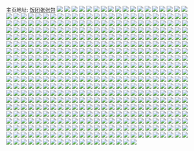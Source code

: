 主页地址: [饭团张张包](https://weibo.com/u/6666289326) 
![](https://wx4.sinaimg.cn/mw2000/007h94nAly1gt9ntnmna1j32c02c0x6p.jpg) 
![](https://wx4.sinaimg.cn/mw2000/007h94nAly1gt9ntxna1ij32c03401ky.jpg) 
![](https://wx4.sinaimg.cn/mw2000/007h94nAly1gt9ntte7n6j33402c04qs.jpg) 
![](https://wx4.sinaimg.cn/mw2000/007h94nAly1gt9ntr4nlqj331v2aeqv7.jpg) 
![](https://wx4.sinaimg.cn/mw2000/007h94nAly1gt9ntlx5o3j33402c0kjm.jpg) 
![](https://wx4.sinaimg.cn/mw2000/007h94nAly1gt9ntf61i8j32oj20eb29.jpg) 
![](https://wx4.sinaimg.cn/mw2000/007h94nAly1gt9nth7q61j32ou20m7wh.jpg) 
![](https://wx4.sinaimg.cn/mw2000/007h94nAly1gt9ntvgf1uj33402c01kz.jpg) 
![](https://wx4.sinaimg.cn/mw2000/007h94nAly1gt9ntp7xsvj32rd22j1ky.jpg) 
![](https://wx4.sinaimg.cn/mw2000/007h94nAly1gszcutvk0zj32c02c01kz.jpg) 
![](https://wx4.sinaimg.cn/mw2000/007h94nAly1gszcusxa8mj30zo2541kx.jpg) 
![](https://wx4.sinaimg.cn/mw2000/007h94nAly1gszcusi6hfj30zo254tyh.jpg) 
![](https://wx4.sinaimg.cn/mw2000/007h94nAly1gszcuuvs09j32c02c0npd.jpg) 
![](https://wx4.sinaimg.cn/mw2000/007h94nAly1gszcvicysrj33402c0npd.jpg) 
![](https://wx4.sinaimg.cn/mw2000/007h94nAly1gry3zh5xp3j32qf1tcx6p.jpg) 
![](https://wx4.sinaimg.cn/mw2000/007h94nAly1gry3zftxquj63402c0u1502.jpg) 
![](https://wx4.sinaimg.cn/mw2000/007h94nAly1gry3zi6e4cj31mb25rhdt.jpg) 
![](https://wx4.sinaimg.cn/mw2000/007h94nAly1gry3zmim79j32gk1uf4qp.jpg) 
![](https://wx4.sinaimg.cn/mw2000/007h94nAly1gry3zksackj32am1ah4qp.jpg) 
![](https://wx4.sinaimg.cn/mw2000/007h94nAly1gry3zo37exj330q29jx6q.jpg) 
![](https://wx4.sinaimg.cn/mw2000/007h94nAly1grnd2zf0ppj32dc1kwkjp.jpg) 
![](https://wx4.sinaimg.cn/mw2000/007h94nAly1grnd2x6v60j33402c0e81.jpg) 
![](https://wx4.sinaimg.cn/mw2000/007h94nAly1grnd324u8qj33402c01ky.jpg) 
![](https://wx4.sinaimg.cn/mw2000/007h94nAly1grnd30c2voj32dc1kw1ky.jpg) 
![](https://wx4.sinaimg.cn/mw2000/007h94nAly1gri1q4hz1bj323z2ta7wi.jpg) 
![](https://wx4.sinaimg.cn/mw2000/007h94nAly1gri1q2xewuj30zo0k2tcv.jpg) 
![](https://wx4.sinaimg.cn/mw2000/007h94nAly1gri1q8ltsjj62bz2bzb2902.jpg) 
![](https://wx4.sinaimg.cn/mw2000/007h94nAly1grdkbp5yr2j656o3ggx6r02.jpg) 
![](https://wx4.sinaimg.cn/mw2000/007h94nAly1grdkblthqdj33402c0u0y.jpg) 
![](https://wx4.sinaimg.cn/mw2000/007h94nAly1grdke8smqfj30zo0k2ah9.jpg) 
![](https://wx4.sinaimg.cn/mw2000/007h94nAly1grdkbqacc1j32bz2bzap8.jpg) 
![](https://wx4.sinaimg.cn/mw2000/007h94nAly1grdkbskkfvj33402c0npd.jpg) 
![](https://wx4.sinaimg.cn/mw2000/007h94nAly1grdkbv1elmj32vo25r7wh.jpg) 
![](https://wx4.sinaimg.cn/mw2000/007h94nAly1grdkbjlktij33402c04qp.jpg) 
![](https://wx4.sinaimg.cn/mw2000/007h94nAly1grdkbfmqxhj30tz0tz7wh.jpg) 
![](https://wx4.sinaimg.cn/mw2000/007h94nAly1grdkbi0hvoj332y2aeu0x.jpg) 
![](https://wx4.sinaimg.cn/mw2000/007h94nAly1grb84t6siej32c02c0npd.jpg) 
![](https://wx4.sinaimg.cn/mw2000/007h94nAly1grb84e7w8ej33402c07wj.jpg) 
![](https://wx4.sinaimg.cn/mw2000/007h94nAly1grb84w4ta7j32xs27bb2a.jpg) 
![](https://wx4.sinaimg.cn/mw2000/007h94nAly1grb84hcql7j33402c0u0z.jpg) 
![](https://wx4.sinaimg.cn/mw2000/007h94nAly1grb84rip9mj6302291u0z02.jpg) 
![](https://wx4.sinaimg.cn/mw2000/007h94nAly1grb84p8ojxj33402c07wj.jpg) 
![](https://wx4.sinaimg.cn/mw2000/007h94nAly1grb84yz1otj32c0340ki9.jpg) 
![](https://wx4.sinaimg.cn/mw2000/007h94nAly1grayezx50xj33402c0u0z.jpg) 
![](https://wx4.sinaimg.cn/mw2000/007h94nAly1grayfm14nmj33402c0b2d.jpg) 
![](https://wx4.sinaimg.cn/mw2000/007h94nAly1grayf6yzdrj32wa2681l2.jpg) 
![](https://wx4.sinaimg.cn/mw2000/007h94nAly1grayfd19zoj33402c04qs.jpg) 
![](https://wx4.sinaimg.cn/mw2000/007h94nAly1gr34vmg5jkj62th29j4qp02.jpg) 
![](https://wx4.sinaimg.cn/mw2000/007h94nAly1gr34vkdd9zj33402c07j7.jpg) 
![](https://wx4.sinaimg.cn/mw2000/007h94nAly1gr34vhli9fj31yp1yox6q.jpg) 
![](https://wx4.sinaimg.cn/mw2000/007h94nAly1gr34vum96mj32682684qp.jpg) 
![](https://wx4.sinaimg.cn/mw2000/007h94nAly1gr34vp8raij32c02c04qp.jpg) 
![](https://wx4.sinaimg.cn/mw2000/007h94nAly1gr34vitarnj60zo0zn7g102.jpg) 
![](https://wx4.sinaimg.cn/mw2000/007h94nAly1gqjjn8lfq1j33402dnhdv.jpg) 
![](https://wx4.sinaimg.cn/mw2000/007h94nAly1gqjjnen7lrj32c02c0nkw.jpg) 
![](https://wx4.sinaimg.cn/mw2000/007h94nAly1gqja8k8uiaj30zo0oib29.jpg) 
![](https://wx4.sinaimg.cn/mw2000/007h94nAly1gqja8kqszaj31uo18g4qp.jpg) 
![](https://wx4.sinaimg.cn/mw2000/007h94nAly1gqja8jmayzj31o020p4qs.jpg) 
![](https://wx4.sinaimg.cn/mw2000/007h94nAly1gqja8l8beej31uo18g17u.jpg) 
![](https://wx4.sinaimg.cn/mw2000/007h94nAly1gqja8i9cmpj333z1qzhdv.jpg) 
![](https://wx4.sinaimg.cn/mw2000/007h94nAly1gqja8lhlw0j31uo18gaqi.jpg) 
![](https://wx4.sinaimg.cn/mw2000/007h94nAly1gqja8spnqej30tu0tu4gi.jpg) 
![](https://wx4.sinaimg.cn/mw2000/007h94nAly1gqja8lt8k8j31uo18gdx1.jpg) 
![](https://wx4.sinaimg.cn/mw2000/007h94nAly1gqja8m2rg8j31uo18gtnl.jpg) 
![](https://wx4.sinaimg.cn/mw2000/007h94nAly1gqee5d01hlj31uo18gqv6.jpg) 
![](https://wx4.sinaimg.cn/mw2000/007h94nAly1gqee5g8ki4j31uo18gqv5.jpg) 
![](https://wx4.sinaimg.cn/mw2000/007h94nAly1gqee5s0p0zj31uo18gqv6.jpg) 
![](https://wx4.sinaimg.cn/mw2000/007h94nAly1gqee5yggrtj31uo18g1kz.jpg) 
![](https://wx4.sinaimg.cn/mw2000/007h94nAly1gqee53o99pj31uo18g1kx.jpg) 
![](https://wx4.sinaimg.cn/mw2000/007h94nAly1gq8mrlvxbvj31400u0k0g.jpg) 
![](https://wx4.sinaimg.cn/mw2000/007h94nAly1gq4h4twmakj33402c0u0y.jpg) 
![](https://wx4.sinaimg.cn/mw2000/007h94nAly1gq4h4msednj30rk10rqht.jpg) 
![](https://wx4.sinaimg.cn/mw2000/007h94nAly1gq4h4v9wusj30o410514o.jpg) 
![](https://wx4.sinaimg.cn/mw2000/007h94nAly1gq4h4q6estj32yo2807ws.jpg) 
![](https://wx4.sinaimg.cn/mw2000/007h94nAly1gq4h4l4ue4j33401r0u0x.jpg) 
![](https://wx4.sinaimg.cn/mw2000/007h94nAly1gq4h4rkk1xj33402c0b29.jpg) 
![](https://wx4.sinaimg.cn/mw2000/007h94nAly1gq37nkikn5j33402c01kx.jpg) 
![](https://wx4.sinaimg.cn/mw2000/007h94nAly1gq37nnsxixj33402c0qv5.jpg) 
![](https://wx4.sinaimg.cn/mw2000/007h94nAly1gq37nqyz19j33402c0e81.jpg) 
![](https://wx4.sinaimg.cn/mw2000/007h94nAly1gq37nu4kmxj33402c0u0x.jpg) 
![](https://wx4.sinaimg.cn/mw2000/007h94nAly1gq37nwi9c5j33402c04qp.jpg) 
![](https://wx4.sinaimg.cn/mw2000/007h94nAly1gq37ni9ew2j33402c0npd.jpg) 
![](https://wx4.sinaimg.cn/mw2000/007h94nAly1gq37nywo67j33402c0qv5.jpg) 
![](https://wx4.sinaimg.cn/mw2000/007h94nAly1gq37o1tqyvj33402c01ky.jpg) 
![](https://wx4.sinaimg.cn/mw2000/007h94nAly1gq37o4cx5xj33402c0qv5.jpg) 
![](https://wx4.sinaimg.cn/mw2000/007h94nAly1gq37o6nrhmj33402c0npd.jpg) 
![](https://wx4.sinaimg.cn/mw2000/007h94nAly1gpjk6y8qjrj30wu0u0116.jpg) 
![](https://wx4.sinaimg.cn/mw2000/007h94nAly1gpjk7gliokj30u00u00wr.jpg) 
![](https://wx4.sinaimg.cn/mw2000/007h94nAly1gpjk7h7mswj30u00u0q8r.jpg) 
![](https://wx4.sinaimg.cn/mw2000/007h94nAly1gpjk71swc8j31hc0u0qm8.jpg) 
![](https://wx4.sinaimg.cn/mw2000/007h94nAly1gpjk6xgxpbj31400u0ajm.jpg) 
![](https://wx4.sinaimg.cn/mw2000/007h94nAly1gpjk72xmggj30u00u0dqo.jpg) 
![](https://wx4.sinaimg.cn/mw2000/007h94nAly1gpjk6z9765j30u00u0qd7.jpg) 
![](https://wx4.sinaimg.cn/mw2000/007h94nAly1gpjk74k8krj31hc0u07lb.jpg) 
![](https://wx4.sinaimg.cn/mw2000/007h94nAly1gpjk701gqtj30u00u0qc0.jpg) 
![](https://wx4.sinaimg.cn/mw2000/007h94nAly1gm1gi6jdijj31sc1sc7wh.jpg) 
![](https://wx4.sinaimg.cn/mw2000/007h94nAly1gm1ghvq4gij32bd2bdqv5.jpg) 
![](https://wx4.sinaimg.cn/mw2000/007h94nAly1gm1ghhao37j326r26r7wi.jpg) 
![](https://wx4.sinaimg.cn/mw2000/007h94nAly1gm1ggghm7cj30y60yskag.jpg) 
![](https://wx4.sinaimg.cn/mw2000/007h94nAly1glmiur8j46j32c02c04qp.jpg) 
![](https://wx4.sinaimg.cn/mw2000/007h94nAly1gllghf5e0wj31ho1zke81.jpg) 
![](https://wx4.sinaimg.cn/mw2000/007h94nAly1gllghgo5ztj32c02c01kx.jpg) 
![](https://wx4.sinaimg.cn/mw2000/007h94nAly1gllghb8vrlj32if1vtjww.jpg) 
![](https://wx4.sinaimg.cn/mw2000/007h94nAly1gllghzjk4cj31o01o0u0x.jpg) 
![](https://wx4.sinaimg.cn/mw2000/007h94nAly1gllghdse1mj32801o0npe.jpg) 
![](https://wx4.sinaimg.cn/mw2000/007h94nAly1gllgha1b57j32c02c04qp.jpg) 
![](https://wx4.sinaimg.cn/mw2000/007h94nAgy1gliob3wayqj31o32841kx.jpg) 
![](https://wx4.sinaimg.cn/mw2000/007h94nAgy1gliob1nbrcj32yo2007wj.jpg) 
![](https://wx4.sinaimg.cn/mw2000/007h94nAgy1gliob65kunj334022o1ky.jpg) 
![](https://wx4.sinaimg.cn/mw2000/007h94nAgy1gliob98xhgj33401qynpe.jpg) 
![](https://wx4.sinaimg.cn/mw2000/007h94nAgy1gliob2jumoj31gk13fqhv.jpg) 
![](https://wx4.sinaimg.cn/mw2000/007h94nAgy1gliobad688j30rs1antrl.jpg) 
![](https://wx4.sinaimg.cn/mw2000/007h94nAgy1gliobcilarj32c02c04qq.jpg) 
![](https://wx4.sinaimg.cn/mw2000/007h94nAgy1gliobdrgw1j322u1kthdt.jpg) 
![](https://wx4.sinaimg.cn/mw2000/007h94nAgy1gliobfk0mij324j24jh1o.jpg) 
![](https://wx4.sinaimg.cn/mw2000/007h94nAly1glhqw4h7ynj32c02c01kx.jpg) 
![](https://wx4.sinaimg.cn/mw2000/007h94nAly1glhqw8g9jsj32y327kb0i.jpg) 
![](https://wx4.sinaimg.cn/mw2000/007h94nAly1glhqw65ypcj33402c0azs.jpg) 
![](https://wx4.sinaimg.cn/mw2000/007h94nAly1glhqwev5w4j33402c0wzm.jpg) 
![](https://wx4.sinaimg.cn/mw2000/007h94nAly1glhqwaz5ohj33402c0kjl.jpg) 
![](https://wx4.sinaimg.cn/mw2000/007h94nAly1glhqwh9xuvj33402c04oa.jpg) 
![](https://wx4.sinaimg.cn/mw2000/007h94nAly1glhqwkvj7rj33402c01kx.jpg) 
![](https://wx4.sinaimg.cn/mw2000/007h94nAly1glhqwj58a6j33402c0b29.jpg) 
![](https://wx4.sinaimg.cn/mw2000/007h94nAly1glhqw16uzdj33402c0x4b.jpg) 
![](https://wx4.sinaimg.cn/mw2000/007h94nAly1glgqqhir3rj334022okjl.jpg) 
![](https://wx4.sinaimg.cn/mw2000/007h94nAly1glgqqj0eqxj356o3ggb29.jpg) 
![](https://wx4.sinaimg.cn/mw2000/007h94nAly1glgqqlcfm8j32zo20vhdf.jpg) 
![](https://wx4.sinaimg.cn/mw2000/007h94nAly1glgqqi6wvsj320d20dhbz.jpg) 
![](https://wx4.sinaimg.cn/mw2000/007h94nAly1glg7ewu66bj32aa31q1kx.jpg) 
![](https://wx4.sinaimg.cn/mw2000/007h94nAly1glg7evoj3zj32tc240qmy.jpg) 
![](https://wx4.sinaimg.cn/mw2000/007h94nAly1glg7euksnlj328h1hnkjl.jpg) 
![](https://wx4.sinaimg.cn/mw2000/007h94nAly1glg7eyxcvjj33402c04qp.jpg) 
![](https://wx4.sinaimg.cn/mw2000/007h94nAly1glfnjsg61fj32c02c0e3c.jpg) 
![](https://wx4.sinaimg.cn/mw2000/007h94nAly1glfnjdnrp5j33402c0npd.jpg) 
![](https://wx4.sinaimg.cn/mw2000/007h94nAly1glfnjkj9uyj32zx28y7wh.jpg) 
![](https://wx4.sinaimg.cn/mw2000/007h94nAly1glforeuifdj33402c01kx.jpg) 
![](https://wx4.sinaimg.cn/mw2000/007h94nAly1glfnjvimq0j31r51r5190.jpg) 
![](https://wx4.sinaimg.cn/mw2000/007h94nAly1glfnjmswoyj33402c01kx.jpg) 
![](https://wx4.sinaimg.cn/mw2000/007h94nAly1glfnjqci27j33402c0e82.jpg) 
![](https://wx4.sinaimg.cn/mw2000/007h94nAly1glfnjbgphhj32c02c0h7q.jpg) 
![](https://wx4.sinaimg.cn/mw2000/007h94nAly1glfnjy580vj32c0340npd.jpg) 
![](https://wx4.sinaimg.cn/mw2000/007h94nAly1glejl4loslj33402c0e81.jpg) 
![](https://wx4.sinaimg.cn/mw2000/007h94nAly1glejl2uyuij32c02c01kg.jpg) 
![](https://wx4.sinaimg.cn/mw2000/007h94nAly1glejl75oagj32c02c0b27.jpg) 
![](https://wx4.sinaimg.cn/mw2000/007h94nAly1glejlcf1caj33402c0x2n.jpg) 
![](https://wx4.sinaimg.cn/mw2000/007h94nAly1glejlal5pwj32vy25y1kx.jpg) 
![](https://wx4.sinaimg.cn/mw2000/007h94nAly1glejl8rz03j32bg1ql4qp.jpg) 
![](https://wx4.sinaimg.cn/mw2000/007h94nAly1glejl0m6a4j32c03404qp.jpg) 
![](https://wx4.sinaimg.cn/mw2000/007h94nAly1glejlgl4ybj31ym1gyk0g.jpg) 
![](https://wx4.sinaimg.cn/mw2000/007h94nAly1glejlf48zdj32c02c0000.jpg) 
![](https://wx4.sinaimg.cn/mw2000/007h94nAly1glc8o2qyeqj33322bbqv6.jpg) 
![](https://wx4.sinaimg.cn/mw2000/007h94nAly1glc8o841h5j3334334b2a.jpg) 
![](https://wx4.sinaimg.cn/mw2000/007h94nAly1glc8nxpvefj325o25onpd.jpg) 
![](https://wx4.sinaimg.cn/mw2000/007h94nAly1glc8n9iu1uj32c033y7wj.jpg) 
![](https://wx4.sinaimg.cn/mw2000/007h94nAly1glc8mz1hprj32c033yx6q.jpg) 
![](https://wx4.sinaimg.cn/mw2000/007h94nAly1glc8ns0wxwj30th0gl77q.jpg) 
![](https://wx4.sinaimg.cn/mw2000/007h94nAly1glc8nqo8e3j329r29r7wi.jpg) 
![](https://wx4.sinaimg.cn/mw2000/007h94nAly1glc8nihyzqj32c02c01kz.jpg) 
![](https://wx4.sinaimg.cn/mw2000/007h94nAly1glc8mebgmvj31kj1kj7vj.jpg) 
![](https://wx4.sinaimg.cn/mw2000/007h94nAly1gkurodnu0cj31400u0gv4.jpg) 
![](https://wx4.sinaimg.cn/mw2000/007h94nAly1gkurof6plij31400u0dqq.jpg) 
![](https://wx4.sinaimg.cn/mw2000/007h94nAly1gkurocli84j31hc0u04fl.jpg) 
![](https://wx4.sinaimg.cn/mw2000/007h94nAly1gkurohi239j31400u0alz.jpg) 
![](https://wx4.sinaimg.cn/mw2000/007h94nAly1gkuromkpqdj30u00u045u.jpg) 
![](https://wx4.sinaimg.cn/mw2000/007h94nAly1gkuroix68kj31400u0akz.jpg) 
![](https://wx4.sinaimg.cn/mw2000/007h94nAly1gkuroknb14j31gl0u0nd4.jpg) 
![](https://wx4.sinaimg.cn/mw2000/007h94nAly1gkurog9s10j30u00u011f.jpg) 
![](https://wx4.sinaimg.cn/mw2000/007h94nAly1gkhy16k6waj33402c0b2c.jpg) 
![](https://wx4.sinaimg.cn/mw2000/007h94nAly1gkhy0y1vdlj33402c0x6q.jpg) 
![](https://wx4.sinaimg.cn/mw2000/007h94nAly1gkhy1ixagtj33402c0npe.jpg) 
![](https://wx4.sinaimg.cn/mw2000/007h94nAly1gkhy1e16hbj33402c01l0.jpg) 
![](https://wx4.sinaimg.cn/mw2000/007h94nAly1gkgkecloadj30u00u0jxz.jpg) 
![](https://wx4.sinaimg.cn/mw2000/007h94nAly1gkgkedqp04j31400u0qck.jpg) 
![](https://wx4.sinaimg.cn/mw2000/007h94nAly1gkgkee49sdj30u00u012v.jpg) 
![](https://wx4.sinaimg.cn/mw2000/007h94nAly1gkgkecz6tkj30u00u0dmy.jpg) 
![](https://wx4.sinaimg.cn/mw2000/007h94nAly1gkedma7b78j31400u0qaq.jpg) 
![](https://wx4.sinaimg.cn/mw2000/007h94nAly1gkedmakpxgj31900u0qf1.jpg) 
![](https://wx4.sinaimg.cn/mw2000/007h94nAly1gkedmb1iqaj314t0u0aid.jpg) 
![](https://wx4.sinaimg.cn/mw2000/007h94nAly1gk9m9kdehvj30u00u0136.jpg) 
![](https://wx4.sinaimg.cn/mw2000/007h94nAly1gk9m9kt74sj30u00u0n4x.jpg) 
![](https://wx4.sinaimg.cn/mw2000/007h94nAly1gk9m9l76unj30u00u0qeg.jpg) 
![](https://wx4.sinaimg.cn/mw2000/007h94nAly1gk9m9jepjnj31gg0u0apa.jpg) 
![](https://wx4.sinaimg.cn/mw2000/007h94nAly1gk9m9mxr2ej30u00u0jyy.jpg) 
![](https://wx4.sinaimg.cn/mw2000/007h94nAly1gk9m9mi5iuj30u00u0gxw.jpg) 
![](https://wx4.sinaimg.cn/mw2000/007h94nAly1gjt8cz26xpj31hd0u01af.jpg) 
![](https://wx4.sinaimg.cn/mw2000/007h94nAly1gjt8cy83f7j31g80u0kaz.jpg) 
![](https://wx4.sinaimg.cn/mw2000/007h94nAly1gjetz84loej30u00u013c.jpg) 
![](https://wx4.sinaimg.cn/mw2000/007h94nAly1gjetz7gtzcj30u00u0qbb.jpg) 
![](https://wx4.sinaimg.cn/mw2000/007h94nAly1gjetz6r7pjj30u00u07eo.jpg) 
![](https://wx4.sinaimg.cn/mw2000/007h94nAly1gjetz5yoqpj30u00u0gu7.jpg) 
![](https://wx4.sinaimg.cn/mw2000/007h94nAly1gj95peb8xij32pk2171kz.jpg) 
![](https://wx4.sinaimg.cn/mw2000/007h94nAly1gj6k3t8cv5j30u0133138.jpg) 
![](https://wx4.sinaimg.cn/mw2000/007h94nAly1gj6k3v840pj30xe0u048l.jpg) 
![](https://wx4.sinaimg.cn/mw2000/007h94nAly1gj3z1gxn74j31900u0amr.jpg) 
![](https://wx4.sinaimg.cn/mw2000/007h94nAly1gj3z1o37fdj30u013ztm2.jpg) 
![](https://wx4.sinaimg.cn/mw2000/007h94nAly1gj3z1i8hvqj31900u0qgc.jpg) 
![](https://wx4.sinaimg.cn/mw2000/007h94nAly1gj3z1jg39zj30u0190ajj.jpg) 
![](https://wx4.sinaimg.cn/mw2000/007h94nAly1gj3z1m1e00j30u00u075i.jpg) 
![](https://wx4.sinaimg.cn/mw2000/007h94nAly1gj3z1kpdivj31900u0tka.jpg) 
![](https://wx4.sinaimg.cn/mw2000/007h94nAly1gj3z1n53ihj30u013z7ju.jpg) 
![](https://wx4.sinaimg.cn/mw2000/007h94nAly1gj3z1oomusj314g0u0n3u.jpg) 
![](https://wx4.sinaimg.cn/mw2000/007h94nAly1gj3z1ln8klj31900u0qab.jpg) 
![](https://wx4.sinaimg.cn/mw2000/007h94nAly1gj2vq41kkmj322o3407wk.jpg) 
![](https://wx4.sinaimg.cn/mw2000/007h94nAly1gj2vq6x7wwj322o3407wk.jpg) 
![](https://wx4.sinaimg.cn/mw2000/007h94nAly1gj2vq1zf8aj322o340x6r.jpg) 
![](https://wx4.sinaimg.cn/mw2000/007h94nAly1gj2vqafnzyj322o340qv7.jpg) 
![](https://wx4.sinaimg.cn/mw2000/007h94nAly1gisuay2nj1j316o1ku7v9.jpg) 
![](https://wx4.sinaimg.cn/mw2000/007h94nAly1gisub0d6yej316o1kub29.jpg) 
![](https://wx4.sinaimg.cn/mw2000/007h94nAly1gisub1x6r9j30rs0vah1c.jpg) 
![](https://wx4.sinaimg.cn/mw2000/007h94nAly1gisub2y9h0j30rs12xk79.jpg) 
![](https://wx4.sinaimg.cn/mw2000/007h94nAly1gisub3lqarj30xq0xqgud.jpg) 
![](https://wx4.sinaimg.cn/mw2000/007h94nAly1gih3z8fpbyj30u00u010l.jpg) 
![](https://wx4.sinaimg.cn/mw2000/007h94nAly1gih3z81fcmj30uk0u00yl.jpg) 
![](https://wx4.sinaimg.cn/mw2000/007h94nAly1gidt67qokqj32wt26l7wh.jpg) 
![](https://wx4.sinaimg.cn/mw2000/007h94nAly1gidt5zk0m8j32ty24gkjl.jpg) 
![](https://wx4.sinaimg.cn/mw2000/007h94nAly1gidt6ar8kwj33402c0e81.jpg) 
![](https://wx4.sinaimg.cn/mw2000/007h94nAly1gidt64xmp8j32x226snpd.jpg) 
![](https://wx4.sinaimg.cn/mw2000/007h94nAly1gidt61t8qej33402c04op.jpg) 
![](https://wx4.sinaimg.cn/mw2000/007h94nAly1gidt6epcwrj321j27bu0x.jpg) 
![](https://wx4.sinaimg.cn/mw2000/007h94nAly1gi10w8p3aij30u10u0doq.jpg) 
![](https://wx4.sinaimg.cn/mw2000/007h94nAly1gi10w9ea87j30u00u0jyt.jpg) 
![](https://wx4.sinaimg.cn/mw2000/007h94nAly1gi10w80n44j30u00u0aln.jpg) 
![](https://wx4.sinaimg.cn/mw2000/007h94nAly1gi10w9r26fj30u00u0q92.jpg) 
![](https://wx4.sinaimg.cn/mw2000/007h94nAly1ghu7el694dj31hm1hn7wh.jpg) 
![](https://wx4.sinaimg.cn/mw2000/007h94nAly1ghu7elixsdj3123122tnv.jpg) 
![](https://wx4.sinaimg.cn/mw2000/007h94nAly1ghu7ekreglj3148149kdf.jpg) 
![](https://wx4.sinaimg.cn/mw2000/007h94nAly1h1l9875kw8j31ho1zkhdt.jpg) 
![](https://wx4.sinaimg.cn/mw2000/007h94nAly1ghu7ek6cttj31zk1ho1ky.jpg) 
![](https://wx4.sinaimg.cn/mw2000/007h94nAly1ghrszlrmkjj33402c07wi.jpg) 
![](https://wx4.sinaimg.cn/mw2000/007h94nAly1ghrszubfw1j3264264b29.jpg) 
![](https://wx4.sinaimg.cn/mw2000/007h94nAly1ghrszn1u0ej32c03404qp.jpg) 
![](https://wx4.sinaimg.cn/mw2000/007h94nAly1ghrszrhkeaj3149148npe.jpg) 
![](https://wx4.sinaimg.cn/mw2000/007h94nAly1ghrszomhrkj328u28ukjl.jpg) 
![](https://wx4.sinaimg.cn/mw2000/007h94nAly1ghrszph1muj32c02c07v2.jpg) 
![](https://wx4.sinaimg.cn/mw2000/007h94nAly1ghrszk06baj32c02c0b29.jpg) 
![](https://wx4.sinaimg.cn/mw2000/007h94nAly1ghrszts4hej32c02c07wi.jpg) 
![](https://wx4.sinaimg.cn/mw2000/007h94nAly1ghrszsfm71j32c02c0kjm.jpg) 
![](https://wx4.sinaimg.cn/mw2000/007h94nAly1ghnf9pc42sj31400u0n4t.jpg) 
![](https://wx4.sinaimg.cn/mw2000/007h94nAly1ghnf9o7fzij30u10u0n4m.jpg) 
![](https://wx4.sinaimg.cn/mw2000/007h94nAly1ghnf9oi7hvj30u00u0ad7.jpg) 
![](https://wx4.sinaimg.cn/mw2000/007h94nAly1ghnf9ove3pj30u00u0gqv.jpg) 
![](https://wx4.sinaimg.cn/mw2000/007h94nAly1ghagh9vzi1j30rs0wfwu8.jpg) 
![](https://wx4.sinaimg.cn/mw2000/007h94nAly1ghaghab035j316o1kue81.jpg) 
![](https://wx4.sinaimg.cn/mw2000/007h94nAly1gh9gfyurlwj32hk1edhdt.jpg) 
![](https://wx4.sinaimg.cn/mw2000/007h94nAly1gh9gfy1notj31491484g7.jpg) 
![](https://wx4.sinaimg.cn/mw2000/007h94nAly1gh9gg00xi6j32c02c0kjm.jpg) 
![](https://wx4.sinaimg.cn/mw2000/007h94nAly1gh9gfz9hdqj313m13m4he.jpg) 
![](https://wx4.sinaimg.cn/mw2000/007h94nAly1gh5yq2xaxdj30yi0f1dp9.jpg) 
![](https://wx4.sinaimg.cn/mw2000/007h94nAgy1gh2cwntc48j32vz25zx6r.jpg) 
![](https://wx4.sinaimg.cn/mw2000/007h94nAgy1gh2cwesfhgj32682687wj.jpg) 
![](https://wx4.sinaimg.cn/mw2000/007h94nAgy1gh2cwryostj32a12bgu0x.jpg) 
![](https://wx4.sinaimg.cn/mw2000/007h94nAgy1gh1yowdnrjj31400u0k9h.jpg) 
![](https://wx4.sinaimg.cn/mw2000/007h94nAgy1gh1yoykoqej30u00u0n66.jpg) 
![](https://wx4.sinaimg.cn/mw2000/007h94nAgy1gh1yoxw7doj30u0140tl8.jpg) 
![](https://wx4.sinaimg.cn/mw2000/007h94nAgy1gh1yox5h9pj31400u0qkp.jpg) 
![](https://wx4.sinaimg.cn/mw2000/007h94nAgy1gh1yoz0i4cj313i0u0dny.jpg) 
![](https://wx4.sinaimg.cn/mw2000/007h94nAgy1gh1yozj7qwj30u00u0wrl.jpg) 
![](https://wx4.sinaimg.cn/mw2000/007h94nAgy1gh1eqguap7j311i0u0dn7.jpg) 
![](https://wx4.sinaimg.cn/mw2000/007h94nAgy1gh1eqiqzv8j30u10u0gys.jpg) 
![](https://wx4.sinaimg.cn/mw2000/007h94nAgy1gh1eqjf030j30u00u0q8y.jpg) 
![](https://wx4.sinaimg.cn/mw2000/007h94nAgy1gh1eql7ttfj31400u013p.jpg) 
![](https://wx4.sinaimg.cn/mw2000/007h94nAgy1gh1eqgfuipj31370u04gc.jpg) 
![](https://wx4.sinaimg.cn/mw2000/007h94nAgy1gh1eqkalc6j30u00u0dmr.jpg) 
![](https://wx4.sinaimg.cn/mw2000/007h94nAgy1gh06gh1pc4j30u013zalb.jpg) 
![](https://wx4.sinaimg.cn/mw2000/007h94nAgy1gh06ggf37uj30u10u0alk.jpg) 
![](https://wx4.sinaimg.cn/mw2000/007h94nAgy1gh06gi1w9pj30rs1qih5s.jpg) 
![](https://wx4.sinaimg.cn/mw2000/007h94nAgy1gh06gk0ienj30rs24e1kr.jpg) 
![](https://wx4.sinaimg.cn/mw2000/007h94nAgy1gh06gfo0xqj31hc0u0gw9.jpg) 
![](https://wx4.sinaimg.cn/mw2000/007h94nAgy1gh06gknve0j30u0140wuv.jpg) 
![](https://wx4.sinaimg.cn/mw2000/007h94nAgy1ggz0g41udwj30u10u014k.jpg) 
![](https://wx4.sinaimg.cn/mw2000/007h94nAgy1ggz0g2ho8zj30u00u0k2w.jpg) 
![](https://wx4.sinaimg.cn/mw2000/007h94nAgy1ggz0g57lszj312v0u0atm.jpg) 
![](https://wx4.sinaimg.cn/mw2000/007h94nAgy1ggz0g5vxd9j313z0u0alj.jpg) 
![](https://wx4.sinaimg.cn/mw2000/007h94nAgy1ggz0g77souj30u00u040f.jpg) 
![](https://wx4.sinaimg.cn/mw2000/007h94nAgy1ggz0g6nulpj31hc0u07mp.jpg) 
![](https://wx4.sinaimg.cn/mw2000/007h94nAgy1ggz0g8p0lrj30u20u07d4.jpg) 
![](https://wx4.sinaimg.cn/mw2000/007h94nAgy1ggz0g98mjuj31400u00zj.jpg) 
![](https://wx4.sinaimg.cn/mw2000/007h94nAly1ggjxmcl9rdj31kh187b29.jpg) 
![](https://wx4.sinaimg.cn/mw2000/007h94nAly1ggjxmb9ylhj32092ocnpe.jpg) 
![](https://wx4.sinaimg.cn/mw2000/007h94nAly1ggjxmd5rvzj322z2rz1ky.jpg) 
![](https://wx4.sinaimg.cn/mw2000/007h94nAly1ggjxmaaihrj32c02c0npd.jpg) 
![](https://wx4.sinaimg.cn/mw2000/007h94nAly1ggaqcb36djj31420u07f7.jpg) 
![](https://wx4.sinaimg.cn/mw2000/007h94nAly1ggaqcaky5nj30u0190wsf.jpg) 
![](https://wx4.sinaimg.cn/mw2000/007h94nAly1ggaqdjkpasj30u00u0h78.jpg) 
![](https://wx4.sinaimg.cn/mw2000/007h94nAly1ggaqcbwafaj30u00u0af1.jpg) 
![](https://wx4.sinaimg.cn/mw2000/007h94nAly1ggaqca07w8j31hc0u0qe7.jpg) 
![](https://wx4.sinaimg.cn/mw2000/007h94nAly1ggaqcauirej31400u0dpq.jpg) 
![](https://wx4.sinaimg.cn/mw2000/007h94nAly1gg1efwsa0aj32nc1hn1kz.jpg) 
![](https://wx4.sinaimg.cn/mw2000/007h94nAly1gfzpkqjhylj32a3254e81.jpg) 
![](https://wx4.sinaimg.cn/mw2000/007h94nAly1gfzpkvu4wej32nc1hnhdt.jpg) 
![](https://wx4.sinaimg.cn/mw2000/007h94nAly1gfzpkuhm8ij32nc1hnnpd.jpg) 
![](https://wx4.sinaimg.cn/mw2000/007h94nAly1gfzpksy5owj33402c01kz.jpg) 
![](https://wx4.sinaimg.cn/mw2000/007h94nAly1gfzpl0hsezj3232242e81.jpg) 
![](https://wx4.sinaimg.cn/mw2000/007h94nAly1gfzpkxkxjqj32wm26gqv5.jpg) 
![](https://wx4.sinaimg.cn/mw2000/007h94nAly1gft190bwx4j30rs1co7dj.jpg) 
![](https://wx4.sinaimg.cn/mw2000/007h94nAly1gfrn44i17xj33402c0kjo.jpg) 
![](https://wx4.sinaimg.cn/mw2000/007h94nAly1gfrn4b57rmj33402c0qv7.jpg) 
![](https://wx4.sinaimg.cn/mw2000/007h94nAly1gfrn49hm8tj32c02c0hdv.jpg) 
![](https://wx4.sinaimg.cn/mw2000/007h94nAly1gfrn4ektg4j33402c0u10.jpg) 
![](https://wx4.sinaimg.cn/mw2000/007h94nAly1gfrn4iml6lj326h26hx6q.jpg) 
![](https://wx4.sinaimg.cn/mw2000/007h94nAly1gfrn4gtps6j33402c0hdu.jpg) 
![](https://wx4.sinaimg.cn/mw2000/007h94nAly1gfrn4p1otbj32vv25wnpf.jpg) 
![](https://wx4.sinaimg.cn/mw2000/007h94nAly1gfrn4jijg2j33402c0npd.jpg) 
![](https://wx4.sinaimg.cn/mw2000/007h94nAly1gfrn42c0puj32c036ehdu.jpg) 
![](https://wx4.sinaimg.cn/mw2000/007h94nAly1gfjfwvasfij31zk1hob29.jpg) 
![](https://wx4.sinaimg.cn/mw2000/007h94nAly1gfjfwwh52bj31zk1hoe81.jpg) 
![](https://wx4.sinaimg.cn/mw2000/007h94nAly1gffhev302wj33rp5nhx6s.jpg) 
![](https://wx4.sinaimg.cn/mw2000/007h94nAly1gffheo7wglj35vc3wyx6t.jpg) 
![](https://wx4.sinaimg.cn/mw2000/007h94nAly1gffhermmnhj34g42ytb2e.jpg) 
![](https://wx4.sinaimg.cn/mw2000/007h94nAly1gffhezir2sj343c64wqvc.jpg) 
![](https://wx4.sinaimg.cn/mw2000/007h94nAly1gffhg6dkbmj364w43cb2m.jpg) 
![](https://wx4.sinaimg.cn/mw2000/007h94nAly1gffhfon9mwj364w43cu15.jpg) 
![](https://wx4.sinaimg.cn/mw2000/007h94nAly1gffhfv5hy6j35ml3r4b2b.jpg) 
![](https://wx4.sinaimg.cn/mw2000/007h94nAly1gffhfsqov6j341z62v7wl.jpg) 
![](https://wx4.sinaimg.cn/mw2000/007h94nAly1gffhfzcjasj364w43c4qw.jpg) 
![](https://wx4.sinaimg.cn/mw2000/007h94nAly1gf64h3n8aqj30yi0j07ok.jpg) 
![](https://wx4.sinaimg.cn/mw2000/007h94nAly1gf64h59jkwj32c02c0kjm.jpg) 
![](https://wx4.sinaimg.cn/mw2000/007h94nAly1gf4y047ve1j30zk0k0gq1.jpg) 
![](https://wx4.sinaimg.cn/mw2000/007h94nAly1gf4y04qcw6j30zk0k0ae4.jpg) 
![](https://wx4.sinaimg.cn/mw2000/007h94nAly1gf4y03gfzij30zk0k0q6h.jpg) 
![](https://wx4.sinaimg.cn/mw2000/007h94nAly1gf4y05da6nj30zk0k0ads.jpg) 
![](https://wx4.sinaimg.cn/mw2000/007h94nAly1gf4y05qkdej30zk0k0jvn.jpg) 
![](https://wx4.sinaimg.cn/mw2000/007h94nAly1gf4y06aw78j30zk0k0wio.jpg) 
![](https://wx4.sinaimg.cn/mw2000/007h94nAly1gf1jxcfkboj316o1kj7n6.jpg) 
![](https://wx4.sinaimg.cn/mw2000/007h94nAly1gf08ui6f4lj31831837pb.jpg) 
![](https://wx4.sinaimg.cn/mw2000/007h94nAly1gf08ujf8noj31j41j44pi.jpg) 
![](https://wx4.sinaimg.cn/mw2000/007h94nAly1gf08uku0n2j32c02c0x6a.jpg) 
![](https://wx4.sinaimg.cn/mw2000/007h94nAly1gevqn51jlnj30zk0k0n5h.jpg) 
![](https://wx4.sinaimg.cn/mw2000/007h94nAly1gevqnavenyj30zk0k0n64.jpg) 
![](https://wx4.sinaimg.cn/mw2000/007h94nAly1gevqn5m3k3j30zk0k0jyp.jpg) 
![](https://wx4.sinaimg.cn/mw2000/007h94nAly1gevqn8v74sj364w43cb2e.jpg) 
![](https://wx4.sinaimg.cn/mw2000/007h94nAly1gevqna5807j30zk0k0jzl.jpg) 
![](https://wx4.sinaimg.cn/mw2000/007h94nAly1gevqn9rnlcj30zk0k010y.jpg) 
![](https://wx4.sinaimg.cn/mw2000/007h94nAly1gevqn4q6ybj30ys0jytcf.jpg) 
![](https://wx4.sinaimg.cn/mw2000/007h94nAly1gevqnb4b1mj30zk0k0n6a.jpg) 
![](https://wx4.sinaimg.cn/mw2000/007h94nAly1gevqnc6m06j334022qe82.jpg) 
![](https://wx4.sinaimg.cn/mw2000/007h94nAly1get4v2z0zdj33402c01kz.jpg) 
![](https://wx4.sinaimg.cn/mw2000/007h94nAly1get4v0fhgej32wo26i4qq.jpg) 
![](https://wx4.sinaimg.cn/mw2000/007h94nAly1get4v1h4d3j31xt1xt7wh.jpg) 
![](https://wx4.sinaimg.cn/mw2000/007h94nAly1get4v48xdhj324v2uh1ky.jpg) 
![](https://wx4.sinaimg.cn/mw2000/007h94nAly1get4v5wlvyj33402c07wi.jpg) 
![](https://wx4.sinaimg.cn/mw2000/007h94nAly1get4v8pdihj32c02c04qr.jpg) 
![](https://wx4.sinaimg.cn/mw2000/007h94nAly1get4vc0s3xj327q27qn7o.jpg) 
![](https://wx4.sinaimg.cn/mw2000/007h94nAly1get4vbeujij32rn22q1ky.jpg) 
![](https://wx4.sinaimg.cn/mw2000/007h94nAly1get4v9bel0j33402c04ms.jpg) 
![](https://wx4.sinaimg.cn/mw2000/007h94nAly1gejvojlkpsj312716m14q.jpg) 
![](https://wx4.sinaimg.cn/mw2000/007h94nAly1gejvok5txgj30u00puqcu.jpg) 
![](https://wx4.sinaimg.cn/mw2000/007h94nAly1gegng3unlnj31o01o04qq.jpg) 
![](https://wx4.sinaimg.cn/mw2000/007h94nAly1geeiogebyzj316o1ku1au.jpg) 
![](https://wx4.sinaimg.cn/mw2000/007h94nAly1ged7cjj80vj31ku16ohbc.jpg) 
![](https://wx4.sinaimg.cn/mw2000/007h94nAly1ged7edabobj33402c04qt.jpg) 
![](https://wx4.sinaimg.cn/mw2000/007h94nAly1ged7ckxp76j31ku16o4qp.jpg) 
![](https://wx4.sinaimg.cn/mw2000/007h94nAly1ged7ebj8lej30u013yaty.jpg) 
![](https://wx4.sinaimg.cn/mw2000/007h94nAly1ged7ckafswj31ku16o4qp.jpg) 
![](https://wx4.sinaimg.cn/mw2000/007h94nAly1ged7cl8e15j31kw1kwarq.jpg) 
![](https://wx4.sinaimg.cn/mw2000/007h94nAly1geawbhxfsvj30y50y5wn5.jpg) 
![](https://wx4.sinaimg.cn/mw2000/007h94nAly1geawbi7ee7j30x50x5air.jpg) 
![](https://wx4.sinaimg.cn/mw2000/007h94nAly1ge8asg6dp8j32v225a1l0.jpg) 
![](https://wx4.sinaimg.cn/mw2000/007h94nAly1ge8ashuy60j33402c0x6p.jpg) 
![](https://wx4.sinaimg.cn/mw2000/007h94nAly1ge8asl5ucpj32x226skjl.jpg) 
![](https://wx4.sinaimg.cn/mw2000/007h94nAly1ge8asnl60wj32vq25uqv7.jpg) 
![](https://wx4.sinaimg.cn/mw2000/007h94nAly1ge8asozdz4j33402c0hdt.jpg) 
![](https://wx4.sinaimg.cn/mw2000/007h94nAly1ge8asriekoj33402c0x6p.jpg) 
![](https://wx4.sinaimg.cn/mw2000/007h94nAly1ge8asvdmndj33402c0hdu.jpg) 
![](https://wx4.sinaimg.cn/mw2000/007h94nAly1ge8asd9t17j32wt26me85.jpg) 
![](https://wx4.sinaimg.cn/mw2000/007h94nAly1ge8at43iv8j324m2u6e82.jpg) 
![](https://wx4.sinaimg.cn/mw2000/007h94nAly1ge8at583kvj30yi1pc7wh.jpg) 
![](https://wx4.sinaimg.cn/mw2000/007h94nAly1ge68up2pf3j320p1ime81.jpg) 
![](https://wx4.sinaimg.cn/mw2000/007h94nAly1gdum144bcyj329p29pnpd.jpg) 
![](https://wx4.sinaimg.cn/mw2000/007h94nAly1gdum0yfy3xj33402c0b2b.jpg) 
![](https://wx4.sinaimg.cn/mw2000/007h94nAly1gdum11mvsvj33402c0qv6.jpg) 
![](https://wx4.sinaimg.cn/mw2000/007h94nAly1gdum0r2zkwj32so23i1l1.jpg) 
![](https://wx4.sinaimg.cn/mw2000/007h94nAly1gdum0sg6jdj33402c0u0x.jpg) 
![](https://wx4.sinaimg.cn/mw2000/007h94nAly1gdum0obl43j316o16m1kx.jpg) 
![](https://wx4.sinaimg.cn/mw2000/007h94nAly1gdum0nurpkj316o1kub29.jpg) 
![](https://wx4.sinaimg.cn/mw2000/007h94nAly1gdum0va2e3j32w8266npe.jpg) 
![](https://wx4.sinaimg.cn/mw2000/007h94nAly1gdum0oscwkj316o1kuu0x.jpg) 
![](https://wx4.sinaimg.cn/mw2000/007h94nAly1gdtmil4jyjj31kw1kw4qq.jpg) 
![](https://wx4.sinaimg.cn/mw2000/007h94nAly1gdtmiheihej316o1kwe15.jpg) 
![](https://wx4.sinaimg.cn/mw2000/007h94nAly1gdtmingk3ij316o1ku4qp.jpg) 
![](https://wx4.sinaimg.cn/mw2000/007h94nAly1gdtmisojlzj30yi0y9qv5.jpg) 
![](https://wx4.sinaimg.cn/mw2000/007h94nAly1gdtmiupe2mj3334334npd.jpg) 
![](https://wx4.sinaimg.cn/mw2000/007h94nAly1gdtmixuxjoj31kw16mtsx.jpg) 
![](https://wx4.sinaimg.cn/mw2000/007h94nAly1gdtmiztk1bj32c02c0qv5.jpg) 
![](https://wx4.sinaimg.cn/mw2000/007h94nAly1gdtmixdcxej31kw16qwrn.jpg) 
![](https://wx4.sinaimg.cn/mw2000/007h94nAly1gdtmiwq4oaj328p28p1ky.jpg) 
![](https://wx4.sinaimg.cn/mw2000/007h94nAly1gds3p6fng9j31zk1hokjl.jpg) 
![](https://wx4.sinaimg.cn/mw2000/007h94nAly1gds3pksubjj31zk1hoqv5.jpg) 
![](https://wx4.sinaimg.cn/mw2000/007h94nAly1gds3pciuymj31zk1hoqv5.jpg) 
![](https://wx4.sinaimg.cn/mw2000/007h94nAly1gds3ptsjkmj31zk1ho000.jpg) 
![](https://wx4.sinaimg.cn/mw2000/007h94nAly1gds3p2qrxej30rs10igyz.jpg) 
![](https://wx4.sinaimg.cn/mw2000/007h94nAly1gdqvhdss8fj31yt2mfnpd.jpg) 
![](https://wx4.sinaimg.cn/mw2000/007h94nAly1gdoi225nxdj318g18ggog.jpg) 
![](https://wx4.sinaimg.cn/mw2000/007h94nAly1gdnzi5g0o0j33402c0kdt.jpg) 
![](https://wx4.sinaimg.cn/mw2000/007h94nAly1gdnzi6zagsj32t423ue82.jpg) 
![](https://wx4.sinaimg.cn/mw2000/007h94nAly1gdnec43ttrj33402c27wj.jpg) 
![](https://wx4.sinaimg.cn/mw2000/007h94nAly1gdnec73w67j33402c0e83.jpg) 
![](https://wx4.sinaimg.cn/mw2000/007h94nAly1gdnec1w96pj32c02c04qq.jpg) 
![](https://wx4.sinaimg.cn/mw2000/007h94nAly1gdj2b4klc3j32xo27au0x.jpg) 
![](https://wx4.sinaimg.cn/mw2000/007h94nAly1gdj2aw3553j33402c0e81.jpg) 
![](https://wx4.sinaimg.cn/mw2000/007h94nAly1gdj2b9jd77j33402c0h2r.jpg) 
![](https://wx4.sinaimg.cn/mw2000/007h94nAly1gdj2b82ey0j331y2ag1ky.jpg) 
![](https://wx4.sinaimg.cn/mw2000/007h94nAly1gdj2bhmfnlj33402c0npf.jpg) 
![](https://wx4.sinaimg.cn/mw2000/007h94nAly1gd9o0b4h98j32c02c07wi.jpg) 
![](https://wx4.sinaimg.cn/mw2000/007h94nAly1h4lq71cvxlj30u00u010l.jpg) 
![](https://wx4.sinaimg.cn/mw2000/007h94nAly1gd45ocdk87j33402c0qv7.jpg) 
![](https://wx4.sinaimg.cn/mw2000/007h94nAly1gd45of5kyej32c02c0e82.jpg) 
![](https://wx4.sinaimg.cn/mw2000/007h94nAly1gd45o43ehpj31zk1hox6p.jpg) 
![](https://wx4.sinaimg.cn/mw2000/007h94nAly1gd45oay6kwj33402c0qv6.jpg) 
![](https://wx4.sinaimg.cn/mw2000/007h94nAly1gd45odz84nj33402c0kjn.jpg) 
![](https://wx4.sinaimg.cn/mw2000/007h94nAly1gd45o7xsyzj31zk1hob2a.jpg) 
![](https://wx4.sinaimg.cn/mw2000/007h94nAly1gd45o90qm7j3225225e82.jpg) 
![](https://wx4.sinaimg.cn/mw2000/007h94nAly1gd45o2yvx7j32c02c07wi.jpg) 
![](https://wx4.sinaimg.cn/mw2000/007h94nAly1gd45o6vm54j31zk1ho4qr.jpg) 
![](https://wx4.sinaimg.cn/mw2000/007h94nAly1gd3myiwzw1j32c0340qv6.jpg) 
![](https://wx4.sinaimg.cn/mw2000/007h94nAly1gd3mykf7akj33402c0b2a.jpg) 
![](https://wx4.sinaimg.cn/mw2000/007h94nAly1gd3mygkejej33402c07wi.jpg) 
![](https://wx4.sinaimg.cn/mw2000/007h94nAly1gd3mym3htsj33402c0npe.jpg) 
![](https://wx4.sinaimg.cn/mw2000/007h94nAly1gd3myo13qcj33402c0hdt.jpg) 
![](https://wx4.sinaimg.cn/mw2000/007h94nAly1gd1hq7clhkj32c02c0b2d.jpg) 
![](https://wx4.sinaimg.cn/mw2000/007h94nAly1gd1hqeg846j32c02c0e85.jpg) 
![](https://wx4.sinaimg.cn/mw2000/007h94nAly1gd1hq3kjxhj32c02c0hdu.jpg) 
![](https://wx4.sinaimg.cn/mw2000/007h94nAly1gd1hqkg05qj32c02c01l0.jpg) 
![](https://wx4.sinaimg.cn/mw2000/007h94nAly1gd1hqqq975j32c02c0u10.jpg) 
![](https://wx4.sinaimg.cn/mw2000/007h94nAly1gcze3uf08lj32c02c07r8.jpg) 
![](https://wx4.sinaimg.cn/mw2000/007h94nAly1gcze3svqj5j32c02c01kx.jpg) 
![](https://wx4.sinaimg.cn/mw2000/007h94nAly1gcze3wfxeoj32c02c0hdt.jpg) 
![](https://wx4.sinaimg.cn/mw2000/007h94nAly1gcze3zgufoj33402c07wh.jpg) 
![](https://wx4.sinaimg.cn/mw2000/007h94nAly1gcze41cclvj32c02c04ql.jpg) 
![](https://wx4.sinaimg.cn/mw2000/007h94nAly1gcze43ahjmj32c02c07wh.jpg) 
![](https://wx4.sinaimg.cn/mw2000/007h94nAly1gcwppy3mahj31n618gjuf.jpg) 
![](https://wx4.sinaimg.cn/mw2000/007h94nAly1gcwppzqr90j318g18gdj8.jpg) 
![](https://wx4.sinaimg.cn/mw2000/007h94nAly1gcwppxk9mcj31n618ggpk.jpg) 
![](https://wx4.sinaimg.cn/mw2000/007h94nAly1gcwppwxhx7j31na18gwhd.jpg) 
![](https://wx4.sinaimg.cn/mw2000/007h94nAly1gcwppyn0uoj327018g78j.jpg) 
![](https://wx4.sinaimg.cn/mw2000/007h94nAly1gcwpq3r9ehj318g18g4q8.jpg) 
![](https://wx4.sinaimg.cn/mw2000/007h94nAly1gcwppz8kdrj31kc18gn0f.jpg) 
![](https://wx4.sinaimg.cn/mw2000/007h94nAly1gcwpq0ewh5j31na18g41t.jpg) 
![](https://wx4.sinaimg.cn/mw2000/007h94nAly1gcwpq1447ij318g18g4qp.jpg) 
![](https://wx4.sinaimg.cn/mw2000/007h94nAly1gcrlg1b7w7j30rs2z7npd.jpg) 
![](https://wx4.sinaimg.cn/mw2000/007h94nAly1gbuvl5isxpj31400u0q8n.jpg) 
![](https://wx4.sinaimg.cn/mw2000/007h94nAly1gbuvl8ajbtj31401407hz.jpg) 
![](https://wx4.sinaimg.cn/mw2000/007h94nAly1gb9250qaj4j30yi0iyju3.jpg) 
![](https://wx4.sinaimg.cn/mw2000/007h94nAly1gb9257ls16j31o42867wi.jpg) 
![](https://wx4.sinaimg.cn/mw2000/007h94nAly1gb9252nwebj335o2dcqv5.jpg) 
![](https://wx4.sinaimg.cn/mw2000/007h94nAly1gb9254ppd2j31r70zk1kx.jpg) 
![](https://wx4.sinaimg.cn/mw2000/007h94nAly1gb92513lukj318g18g44v.jpg) 
![](https://wx4.sinaimg.cn/mw2000/007h94nAly1gb9251csouj30u00u0415.jpg) 
![](https://wx4.sinaimg.cn/mw2000/007h94nAly1gb892bx0vaj30eu0lqwg8.jpg) 
![](https://wx4.sinaimg.cn/mw2000/007h94nAly1gb5nqqpqqxj327s27shdv.jpg) 
![](https://wx4.sinaimg.cn/mw2000/007h94nAly1gb5nowdvnpj322m22mhdu.jpg) 
![](https://wx4.sinaimg.cn/mw2000/007h94nAly1gb5nnzhzdjj316o1kub29.jpg) 
![](https://wx4.sinaimg.cn/mw2000/007h94nAly1gb5nnhszykj32c02c07wj.jpg) 
![](https://wx4.sinaimg.cn/mw2000/007h94nAly1gb3fiy231aj30n00n0ae0.jpg) 
![](https://wx4.sinaimg.cn/mw2000/007h94nAly1gb0lk5oe4ej33402c01l1.jpg) 
![](https://wx4.sinaimg.cn/mw2000/007h94nAly1gb0lka9jyej33402c01l1.jpg) 
![](https://wx4.sinaimg.cn/mw2000/007h94nAly1gb0lkcwnasj32c0340hdx.jpg) 
![](https://wx4.sinaimg.cn/mw2000/007h94nAly1gb0lhop9m7j32c02c0npf.jpg) 
![](https://wx4.sinaimg.cn/mw2000/007h94nAly1gat4cfv5n5j30yi0iw7oa.jpg) 
![](https://wx4.sinaimg.cn/mw2000/007h94nAly1gat4cfdmvaj30yi0ioath.jpg) 
![](https://wx4.sinaimg.cn/mw2000/007h94nAly1gat4cj1nwrj32c02c0qv8.jpg) 
![](https://wx4.sinaimg.cn/mw2000/007h94nAly1gartntxrfwj32ah1ccnpd.jpg) 
![](https://wx4.sinaimg.cn/mw2000/007h94nAly1garto3f5t8j31bf0zk7wi.jpg) 
![](https://wx4.sinaimg.cn/mw2000/007h94nAly1gartn751m0j32c02c01ky.jpg) 
![](https://wx4.sinaimg.cn/mw2000/007h94nAly1garto0lzopj33402c0x6r.jpg) 
![](https://wx4.sinaimg.cn/mw2000/007h94nAly1gaqmrrkg5bj32c02c01kz.jpg) 
![](https://wx4.sinaimg.cn/mw2000/007h94nAly1gaqmrw7o9pj316o1kue81.jpg) 
![](https://wx4.sinaimg.cn/mw2000/007h94nAly1gaqmrukbrej3296296b2a.jpg) 
![](https://wx4.sinaimg.cn/mw2000/007h94nAly1gaqmrzoec8j31x22k5e82.jpg) 
![](https://wx4.sinaimg.cn/mw2000/007h94nAly1gaqmrxruljj326p26pb2b.jpg) 
![](https://wx4.sinaimg.cn/mw2000/007h94nAly1gaqmrpt6m1j329c29au0x.jpg) 
![](https://wx4.sinaimg.cn/mw2000/007h94nAly1gakq3r4kwzj30rs615u0x.jpg) 
![](https://wx4.sinaimg.cn/mw2000/007h94nAly1gah3d32mfdj32zc28ib2a.jpg) 
![](https://wx4.sinaimg.cn/mw2000/007h94nAly1gah3dh5ticj32za28ghdu.jpg) 
![](https://wx4.sinaimg.cn/mw2000/007h94nAly1gah3dy77btj32yo280hdu.jpg) 
![](https://wx4.sinaimg.cn/mw2000/007h94nAly1gah3e2cr4zj33402c0npe.jpg) 
![](https://wx4.sinaimg.cn/mw2000/007h94nAly1gah3e8dzaxj33402c0x6q.jpg) 
![](https://wx4.sinaimg.cn/mw2000/007h94nAly1gaf7l9e4w8j30u00u03zz.jpg) 
![](https://wx4.sinaimg.cn/mw2000/007h94nAly1gaf7l8zbl8j30yi13egmn.jpg) 
![](https://wx4.sinaimg.cn/mw2000/007h94nAly1gaf7la7nn6j30jg0jggny.jpg) 
![](https://wx4.sinaimg.cn/mw2000/007h94nAly1gadqend2h3j327u27uhdu.jpg) 
![](https://wx4.sinaimg.cn/mw2000/007h94nAly1gadqeqv2huj32c02c0qv6.jpg) 
![](https://wx4.sinaimg.cn/mw2000/007h94nAly1gadqesox5lj321f2c07wi.jpg) 
![](https://wx4.sinaimg.cn/mw2000/007h94nAly1gadqelqznlj32c02c07wj.jpg) 
![](https://wx4.sinaimg.cn/mw2000/007h94nAly1gadqep5gtoj32c02c07wj.jpg) 
![](https://wx4.sinaimg.cn/mw2000/007h94nAly1gabu4ytl60j32c02c04qr.jpg) 
